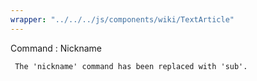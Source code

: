 ```yaml
---
wrapper: "../../../js/components/wiki/TextArticle"
---
```

Command : Nickname

     The 'nickname' command has been replaced with 'sub'.
